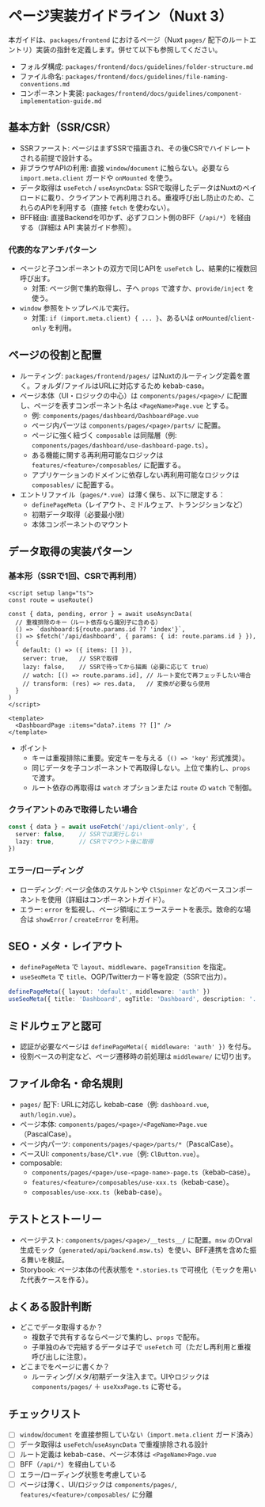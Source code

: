 # ページ実装ガイドライン（Nuxt 3）

本ガイドは、`packages/frontend` におけるページ（Nuxt `pages/` 配下のルートエントリ）実装の指針を定義します。併せて以下も参照してください。
- フォルダ構成: `packages/frontend/docs/guidelines/folder-structure.md`
- ファイル命名: `packages/frontend/docs/guidelines/file-naming-conventions.md`
- コンポーネント実装: `packages/frontend/docs/guidelines/component-implementation-guide.md`

## 基本方針（SSR/CSR）

- SSRファースト: ページはまずSSRで描画され、その後CSRでハイドレートされる前提で設計する。
- 非ブラウザAPIの利用: 直接 `window`/`document` に触らない。必要なら `import.meta.client` ガードや `onMounted` を使う。
- データ取得は `useFetch` / `useAsyncData`: SSRで取得したデータはNuxtのペイロードに載り、クライアントで再利用される。重複呼び出し防止のため、これらのAPIを利用する（直接 `fetch` を使わない）。
- BFF経由: 直接Backendを叩かず、必ずフロント側のBFF（`/api/*`）を経由する（詳細は API 実装ガイド参照）。

### 代表的なアンチパターン

- ページと子コンポーネントの双方で同じAPIを `useFetch` し、結果的に複数回呼び出す。
  - 対策: ページ側で集約取得し、子へ `props` で渡すか、`provide/inject` を使う。
- `window` 参照をトップレベルで実行。
  - 対策: `if (import.meta.client) { ... }`、あるいは `onMounted`/`client-only` を利用。

## ページの役割と配置

- ルーティング: `packages/frontend/pages/` はNuxtのルーティング定義を置く。フォルダ/ファイルはURLに対応するため kebab-case。
- ページ本体（UI・ロジックの中心）は `components/pages/<page>/` に配置し、ページを表すコンポーネント名は `<PageName>Page.vue` とする。
  - 例: `components/pages/dashboard/DashboardPage.vue`
  - ページ内パーツは `components/pages/<page>/parts/` に配置。
  - ページに強く紐づく `composable` は同階層（例: `components/pages/dashboard/use-dashboard-page.ts`）。
  - ある機能に関する再利用可能なロジックは `features/<feature>/composables/` に配置する。
  - アプリケーションのドメインに依存しない再利用可能なロジックは `composables/` に配置する。
- エントリファイル（`pages/*.vue`）は薄く保ち、以下に限定する：
  - `definePageMeta`（レイアウト、ミドルウェア、トランジションなど）
  - 初期データ取得（必要最小限）
  - 本体コンポーネントのマウント

## データ取得の実装パターン

### 基本形（SSRで1回、CSRで再利用）

```vue
<script setup lang="ts">
const route = useRoute()

const { data, pending, error } = await useAsyncData(
  // 重複排除のキー（ルート依存なら識別子に含める）
  () => `dashboard:${route.params.id ?? 'index'}`,
  () => $fetch('/api/dashboard', { params: { id: route.params.id } }),
  {
    default: () => ({ items: [] }),
    server: true,   // SSRで取得
    lazy: false,    // SSRで待ってから描画（必要に応じて true）
    // watch: [() => route.params.id], // ルート変化で再フェッチしたい場合
    // transform: (res) => res.data,   // 変換が必要なら使用
  }
)
</script>

<template>
  <DashboardPage :items="data?.items ?? []" />
</template>
```

- ポイント
  - キーは重複排除に重要。安定キーを与える（`() => 'key'` 形式推奨）。
  - 同じデータを子コンポーネントで再取得しない。上位で集約し、`props` で渡す。
  - ルート依存の再取得は `watch` オプションまたは `route` の `watch` で制御。

### クライアントのみで取得したい場合

```ts
const { data } = await useFetch('/api/client-only', {
  server: false,    // SSRでは実行しない
  lazy: true,       // CSRでマウント後に取得
})
```

### エラー/ローディング

- ローディング: ページ全体のスケルトンや `ClSpinner` などのベースコンポーネントを使用（詳細はコンポーネントガイド）。
- エラー: `error` を監視し、ページ領域にエラーステートを表示。致命的な場合は `showError` / `createError` を利用。

## SEO・メタ・レイアウト

- `definePageMeta` で `layout`、`middleware`、`pageTransition` を指定。
- `useSeoMeta` で `title`、OGP/Twitterカード等を設定（SSRで出力）。

```ts
definePageMeta({ layout: 'default', middleware: 'auth' })
useSeoMeta({ title: 'Dashboard', ogTitle: 'Dashboard', description: '...', ogDescription: '...' })
```

## ミドルウェアと認可

- 認証が必要なページは `definePageMeta({ middleware: 'auth' })` を付与。
- 役割ベースの判定など、ページ遷移時の前処理は `middleware/` に切り出す。

## ファイル命名・命名規則

- `pages/` 配下: URLに対応し kebab-case（例: `dashboard.vue`, `auth/login.vue`）。
- ページ本体: `components/pages/<page>/<PageName>Page.vue`（PascalCase）。
- ページ内パーツ: `components/pages/<page>/parts/*`（PascalCase）。
- ベースUI: `components/base/Cl*.vue`（例: `ClButton.vue`）。
- composable: 
  - `components/pages/<page>/use-<page-name>-page.ts`（kebab-case）。
  - `features/<feature>/composables/use-xxx.ts`（kebab-case）。
  - `composables/use-xxx.ts`（kebab-case）。

## テストとストーリー

- ページテスト: `components/pages/<page>/__tests__/` に配置。`msw` のOrval生成モック（`generated/api/backend.msw.ts`）を使い、BFF連携を含めた振る舞いを検証。
- Storybook: ページ本体の代表状態を `*.stories.ts` で可視化（モックを用いた代表ケースを作る）。

## よくある設計判断

- どこでデータ取得するか？
  - 複数子で共有するならページで集約し、`props` で配布。
  - 子単独のみで完結するデータは子で `useFetch` 可（ただし再利用と重複呼び出しに注意）。
- どこまでをページに書くか？
  - ルーティング/メタ/初期データ注入まで。UIやロジックは `components/pages/` ＋ `useXxxPage.ts` に寄せる。

## チェックリスト

- [ ] `window`/`document` を直接参照していない（`import.meta.client` ガード済み）
- [ ] データ取得は `useFetch`/`useAsyncData` で重複排除される設計
- [ ] ルート定義は kebab-case、ページ本体は `<PageName>Page.vue`
- [ ] BFF（`/api/*`）を経由している
- [ ] エラー/ローディング状態を考慮している
- [ ] ページは薄く、UI/ロジックは `components/pages/`, `features/<feature>/composables/` に分離
